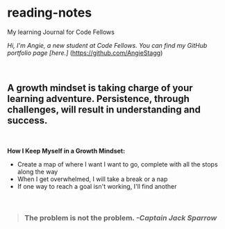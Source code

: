 # reading-notes
My learning Journal for Code Fellows

<em>Hi, I'm Angie, a new student at Code Fellows.  You can find my GitHub portfolio page [here.]</em> (https://github.com/AngieStagg)

</br>

## A growth mindset is taking charge of your learning adventure.  Persistence, through challenges, will result in understanding and success. ##

</br>

**How I Keep Myself in a Growth Mindset:**

- Create a map of where I want I want to go, complete with all the stops along the way
- When I get overwhelmed, I will take a break or a nap
- If one way to reach a goal isn't working, I'll find another

</br>

> ### The problem is not the problem.   *-Captain Jack Sparrow*
